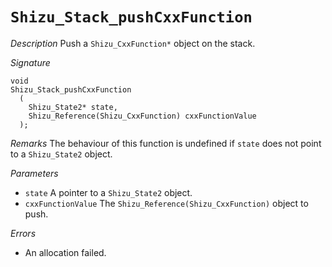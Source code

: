 # `Shizu_Stack_pushCxxFunction`

*Description*
Push a `Shizu_CxxFunction*` object on the stack.

*Signature*
```
void
Shizu_Stack_pushCxxFunction
  (
    Shizu_State2* state,
    Shizu_Reference(Shizu_CxxFunction) cxxFunctionValue
  );
```

*Remarks*
The behaviour of this function is undefined if `state` does not point to a `Shizu_State2` object.

*Parameters*
- `state` A pointer to a `Shizu_State2` object.
- `cxxFunctionValue` The `Shizu_Reference(Shizu_CxxFunction)` object to push.

*Errors*
- An allocation failed.
